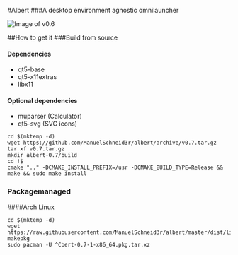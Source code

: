 #Albert
###A desktop environment agnostic omnilauncher

![Image of v0.6](https://raw.githubusercontent.com/ManuelSchneid3r/albert/master/v0.6.gif)

##How to get it
###Build from source
#### Dependencies
 * qt5-base
 * qt5-x11extras
 * libx11

#### Optional dependencies
 * muparser (Calculator)
 * qt5-svg (SVG icons)

```
cd $(mktemp -d)
wget https://github.com/ManuelSchneid3r/albert/archive/v0.7.tar.gz
tar xf v0.7.tar.gz
mkdir albert-0.7/build
cd !$
cmake ".." -DCMAKE_INSTALL_PREFIX=/usr -DCMAKE_BUILD_TYPE=Release && make && sudo make install
```
### Packagemanaged
####Arch Linux
```
cd $(mktemp -d)
wget https://raw.githubusercontent.com/ManuelSchneid3r/albert/master/dist/linux/arch/PKGBUILD
makepkg
sudo pacman -U ^Cbert-0.7-1-x86_64.pkg.tar.xz
```
